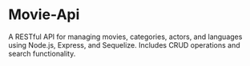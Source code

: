 # Movie-Api
 A RESTful API for managing movies, categories, actors, and languages using Node.js, Express, and Sequelize. Includes CRUD operations and search functionality.
